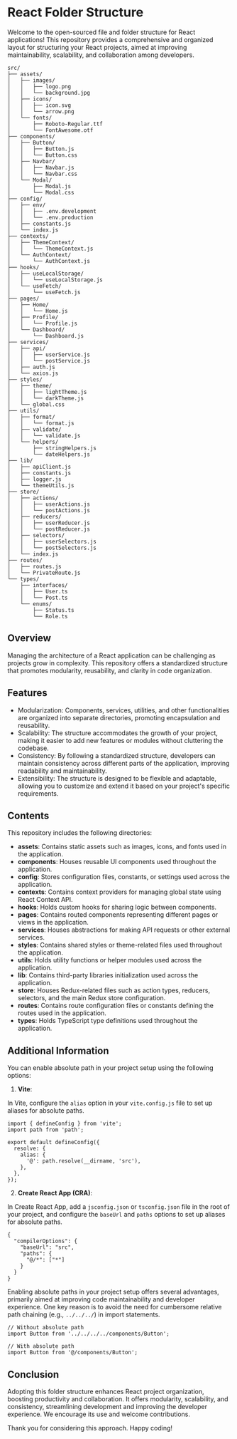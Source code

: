 # React Folder Structure

Welcome to the open-sourced file and folder structure for React applications! This repository provides a comprehensive and organized layout for structuring your React projects, aimed at improving maintainability, scalability, and collaboration among developers.

```
src/
├── assets/
│   ├── images/
│   │   ├── logo.png
│   │   └── background.jpg
│   ├── icons/
│   │   ├── icon.svg
│   │   └── arrow.png
│   └── fonts/
│       ├── Roboto-Regular.ttf
│       └── FontAwesome.otf
├── components/
│   ├── Button/
│   │   ├── Button.js
│   │   └── Button.css
│   ├── Navbar/
│   │   ├── Navbar.js
│   │   └── Navbar.css
│   └── Modal/
│       ├── Modal.js
│       └── Modal.css
├── config/
│   ├── env/
│   │   ├── .env.development
│   │   └── .env.production
│   ├── constants.js
│   └── index.js
├── contexts/
│   ├── ThemeContext/
│   │   └── ThemeContext.js
│   └── AuthContext/
│       └── AuthContext.js
├── hooks/
│   ├── useLocalStorage/
│   │   └── useLocalStorage.js
│   └── useFetch/
│       └── useFetch.js
├── pages/
│   ├── Home/
│   │   └── Home.js
│   ├── Profile/
│   │   └── Profile.js
│   └── Dashboard/
│       └── Dashboard.js
├── services/
│   ├── api/
│   │   ├── userService.js
│   │   └── postService.js
│   ├── auth.js
│   └── axios.js
├── styles/
│   ├── theme/
│   │   ├── lightTheme.js
│   │   └── darkTheme.js
│   └── global.css
├── utils/
│   ├── format/
│   │   └── format.js
│   ├── validate/
│   │   └── validate.js
│   └── helpers/
│       ├── stringHelpers.js
│       └── dateHelpers.js
├── lib/
│   ├── apiClient.js
│   ├── constants.js
│   ├── logger.js
│   └── themeUtils.js
├── store/
│   ├── actions/
│   │   ├── userActions.js
│   │   └── postActions.js
│   ├── reducers/
│   │   ├── userReducer.js
│   │   └── postReducer.js
│   ├── selectors/
│   │   ├── userSelectors.js
│   │   └── postSelectors.js
│   └── index.js
├── routes/
│   ├── routes.js
│   └── PrivateRoute.js
└── types/
    ├── interfaces/
    │   ├── User.ts
    │   └── Post.ts
    └── enums/
        ├── Status.ts
        └── Role.ts
```

## Overview

Managing the architecture of a React application can be challenging as projects grow in complexity. This repository offers a standardized structure that promotes modularity, reusability, and clarity in code organization.

## Features

- Modularization: Components, services, utilities, and other functionalities are organized into separate directories, promoting encapsulation and reusability.
- Scalability: The structure accommodates the growth of your project, making it easier to add new features or modules without cluttering the codebase.
- Consistency: By following a standardized structure, developers can maintain consistency across different parts of the application, improving readability and maintainability.
- Extensibility: The structure is designed to be flexible and adaptable, allowing you to customize and extend it based on your project's specific requirements.

## Contents

This repository includes the following directories:

- **assets**: Contains static assets such as images, icons, and fonts used in the application.
- **components**: Houses reusable UI components used throughout the application.
- **config**: Stores configuration files, constants, or settings used across the application.
- **contexts**: Contains context providers for managing global state using React Context API.
- **hooks**: Holds custom hooks for sharing logic between components.
- **pages**: Contains routed components representing different pages or views in the application.
- **services**: Houses abstractions for making API requests or other external services.
- **styles**: Contains shared styles or theme-related files used throughout the application.
- **utils**: Holds utility functions or helper modules used across the application.
- **lib**: Contains third-party libraries initialization used across the application.
- **store**: Houses Redux-related files such as action types, reducers, selectors, and the main Redux store configuration.
- **routes**: Contains route configuration files or constants defining the routes used in the application.
- **types**: Holds TypeScript type definitions used throughout the application.

## Additional Information

You can enable absolute path in your project setup using the following options:

1. **Vite**:
   
In Vite, configure the `alias` option in your `vite.config.js` file to set up aliases for absolute paths.

```
import { defineConfig } from 'vite';
import path from 'path';

export default defineConfig({
  resolve: {
    alias: {
      '@': path.resolve(__dirname, 'src'),
    },
  },
});
```

2. **Create React App (CRA)**:

In Create React App, add a `jsconfig.json` or `tsconfig.json` file in the root of your project, and configure the `baseUrl` and `paths` options to set up aliases for absolute paths.

```
{
  "compilerOptions": {
    "baseUrl": "src",
    "paths": {
      "@/*": ["*"]
    }
  }
}
```

Enabling absolute paths in your project setup offers several advantages, primarily aimed at improving code maintainability and developer experience. One key reason is to avoid the need for cumbersome relative path chaining (e.g., `../../../`) in import statements.

```
// Without absolute path
import Button from '../../../../components/Button';

// With absolute path
import Button from '@/components/Button';
```

## Conclusion

Adopting this folder structure enhances React project organization, boosting productivity and collaboration. It offers modularity, scalability, and consistency, streamlining development and improving the developer experience. We encourage its use and welcome contributions. 

Thank you for considering this approach. Happy coding!
